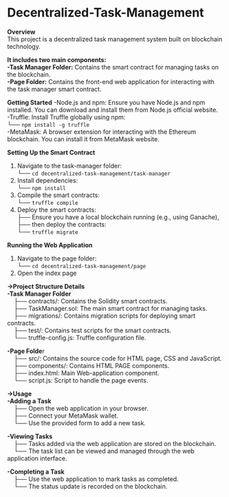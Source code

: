 # Decentralized-Task-Management
**Overview**<br />
This project is a decentralized task management system built on blockchain technology. <br />

**It includes two main components:**<br />
**-Task Manager Folder:** Contains the smart contract for managing tasks on the blockchain.<br />
**-Page Folder:** Contains the front-end web application for interacting with the task manager smart contract.<br />


**Getting Started**
-Node.js and npm: Ensure you have Node.js and npm installed. You can download and install them from Node.js official website.<br />
-Truffle: Install Truffle globally using npm:<br />
 └── ``` npm install -g truffle ```<br />
-MetaMask: A browser extension for interacting with the Ethereum blockchain. You can install it from MetaMask website.<br />

**Setting Up the Smart Contract**<br />
1. Navigate to the task-manager folder:<br />
   └── ``` cd decentralized-task-management/task-manager ```<br />
2. Install dependencies:<br />
   └── ``` npm install ```<br />
3. Compile the smart contracts:<br />
   └── ``` truffle compile ```<br />
4. Deploy the smart contracts:<br />
   ├── Ensure you have a local blockchain running (e.g., using Ganache),<br />
   ├── then deploy the contracts:<br />
   └── ``` truffle migrate ```<br />

**Running the Web Application**<br />
1. Navigate to the page folder:<br />
   └── ``` cd decentralized-task-management/page ```<br />
2. Open the index page<br />


**->Project Structure Details**<br />
**-Task Manager Folder**<br />
    ├── contracts/: Contains the Solidity smart contracts.<br />
    ├── TaskManager.sol: The main smart contract for managing tasks.<br />
    ├── migrations/: Contains migration scripts for deploying smart contracts.<br />
    ├── test/: Contains test scripts for the smart contracts.<br />
    └── truffle-config.js: Truffle configuration file.<br />


**-Page Folde**r<br />
    ├── src/: Contains the source code for HTML page, CSS and JavaScript.<br />
    ├── components/: Contains HTML PAGE components.<br />
    ├── index.html: Main Web-application component.<br />
    └── script.js: Script to handle the page events.<br />

**->Usage**<br />
**-Adding a Task**<br />
    ├── Open the web application in your browser.<br />
    ├── Connect your MetaMask wallet.<br />
    └── Use the provided form to add a new task.<br />

**-Viewing Tasks**<br />
    ├── Tasks added via the web application are stored on the blockchain.<br />
    └── The task list can be viewed and managed through the web application interface.<br />

**-Completing a Task**<br />
    ├── Use the web application to mark tasks as completed.<br />
    └── The status update is recorded on the blockchain.<br />
